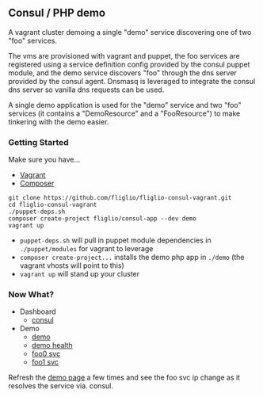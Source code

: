 ## Consul / PHP demo

A vagrant cluster demoing a single "demo" service discovering one of two "foo" services. 

The vms are provisioned with vagrant and puppet, the foo services are registered using a service definition config provided by the consul puppet module, and the demo service discovers "foo" through the dns server provided by the consul agent. Dnsmasq is leveraged to integrate the consul dns server so vanilla dns requests can be used.

A single demo application is used for the "demo" service and two "foo" services (it contains a "DemoResource" and a "FooResource") to make tinkering with the demo easier. 

### Getting Started
Make sure you have...
- [Vagrant](https://www.vagrantup.com/downloads.html)
- [Composer](https://getcomposer.org/download/)
<!-- break -->

	git clone https://github.com/fliglio/fliglio-consul-vagrant.git
	cd fliglio-consul-vagrant
	./puppet-deps.sh
	composer create-project fliglio/consul-app --dev demo
	vagrant up


- `puppet-deps.sh` will pull in puppet module dependencies in `./puppet/modules` for vagrant to leverage
- `composer create-project...` installs the demo php app in `./demo` (the vagrant vhosts will point to this)
- `vagrant up` will stand up your cluster

### Now What?
- Dashboard
	- [consul](http://172.20.20.11:8500/ui/#/dc1/services)
- Demo
	- [demo](http://172.20.20.20:8080/demo)
	- [demo health](http://172.20.20.20:8080/api/health)
	- [foo0 svc](http://172.20.20.21:8080/foo)
	- [foo1 svc](http://172.20.20.22:8080/foo)

Refresh the [demo page](http://172.20.20.20:8080/demo) a few times and see the foo svc ip change as it resolves the service via. consul.